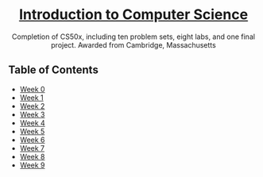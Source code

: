 <h1 align="center"><a href="https://cs50.harvard.edu/x/2022/">Introduction to Computer Science</a></h1>
  

  <p align="center">
    Completion of CS50x, including ten problem sets,
eight labs, and one final project.
Awarded from Cambridge, Massachusetts
  </p>

<!-- TABLE OF CONTENTS -->

## Table of Contents

-   [Week 0](#week-0)
-   [Week 1](#week-1)
-   [Week 2](#week-2)
-   [Week 3](#week-3)
-   [Week 4](#week-4)
-   [Week 5](#week-5)
-   [Week 6](#week-6)
-   [Week 7](#week-7)
-   [Week 8](#week-8)
-   [Week 9](#week-9)
